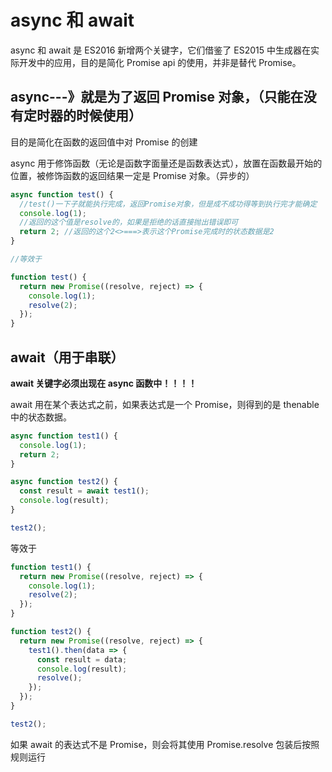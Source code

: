 # async 和 await

async 和 await 是 ES2016 新增两个关键字，它们借鉴了 ES2015 中生成器在实际开发中的应用，目的是简化 Promise api 的使用，并非是替代 Promise。

## async---》就是为了返回 Promise 对象，（只能在没有定时器的时候使用）

目的是简化在函数的返回值中对 Promise 的创建

async 用于修饰函数（无论是函数字面量还是函数表达式），放置在函数最开始的位置，被修饰函数的返回结果一定是 Promise 对象。（异步的）

```js
async function test() {
  //test()一下子就能执行完成，返回Promise对象，但是成不成功得等到执行完才能确定
  console.log(1);
  //返回的这个值是resolve的，如果是拒绝的话直接抛出错误即可
  return 2; //返回的这个2<>===>表示这个Promise完成时的状态数据是2
}

//等效于

function test() {
  return new Promise((resolve, reject) => {
    console.log(1);
    resolve(2);
  });
}
```

## await（用于串联）

**await 关键字必须出现在 async 函数中！！！！**

await 用在某个表达式之前，如果表达式是一个 Promise，则得到的是 thenable 中的状态数据。

```js
async function test1() {
  console.log(1);
  return 2;
}

async function test2() {
  const result = await test1();
  console.log(result);
}

test2();
```

等效于

```js
function test1() {
  return new Promise((resolve, reject) => {
    console.log(1);
    resolve(2);
  });
}

function test2() {
  return new Promise((resolve, reject) => {
    test1().then(data => {
      const result = data;
      console.log(result);
      resolve();
    });
  });
}

test2();
```

如果 await 的表达式不是 Promise，则会将其使用 Promise.resolve 包装后按照规则运行
